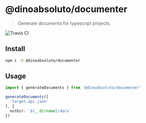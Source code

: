 # @dinoabsoluto/documenter

> Generate documents for typescript projects.

![Travis CI](https://travis-ci.com/dino-absoluto/documenter-js.svg?branch=master)


## Install
```bash
npm i -D @dinoabsoluto/documenter
```

## Usage

```typescript
import { generateDocuments } from '@dinoabsoluto/documenter'

generateDocuments([
  'target.api.json'
], {
  outDir: `${__dirname}/docs`
})
```
